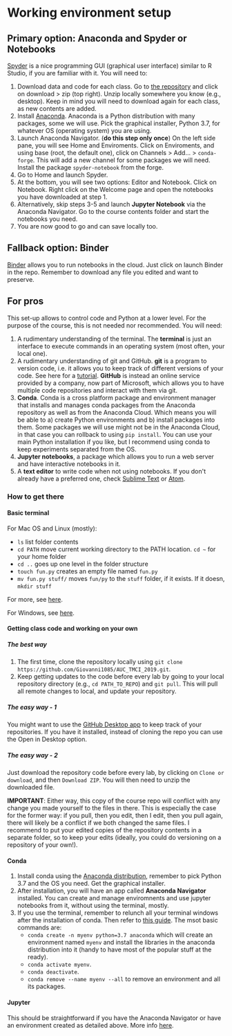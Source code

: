 # Working environment setup

## Primary option: Anaconda and Spyder or Notebooks

[Spyder](https://www.spyder-ide.org/) is a nice programming GUI (graphical user interface) similar to R Studio, if you are familiar with it. You will need to:

1. Download data and code for each class. Go to [the repository](https://github.com/Giovanni1085/UvA_CDH_2020) and click on download > zip (top right). Unzip locally somewhere you know (e.g., desktop). Keep in mind you will need to download again for each class, as new contents are added.
2. Install [Anaconda](https://www.anaconda.com/products/individual). Anaconda is a Python distribution with many packages, some we will use. Pick the graphical installer, Python 3.7, for whatever OS (operating system) you are using.
3. Launch Anaconda Navigator. (**do this step only once**) On the left side pane, you will see Home and Enviroments. Click on Enviroments, and using base (root, the default one), click on Channels > Add... > `conda-forge`. This will add a new channel for some packages we will need. Install the package `spyder-notebook` from the forge.
4. Go to Home and launch Spyder.
5. At the bottom, you will see two options: Editor and Notebook. Click on Notebook. Right click on the Welcome page and open the notebooks you have downloaded at step 1.
6. Alternatively, skip steps 3-5 and launch **Jupyter Notebook** via the Anaconda Navigator. Go to the course contents folder and start the notebooks you need.
6. You are now good to go and can save locally too.

## Fallback option: Binder

[Binder](https://mybinder.org/) allows you to run notebooks in the cloud. Just click on launch Binder in the repo. Remember to download any file you edited and want to preserve.

## For pros

This set-up allows to control code and Python at a lower level. For the purpose of the course, this is not needed nor recommended. You will need:

1. A rudimentary understanding of the terminal. The **terminal** is just an interface to execute commands in an operating system (most often, your local one).
2. A rudimentary understanding of git and GitHub. **git** is a program to version code, i.e. it allows you to keep track of different versions of your code. See here for a [tutorial](https://git-scm.com/docs/gittutorial). **GitHub** is instead an online service provided by a company, now part of Microsoft, which allows you to have multiple code repositories and interact with them via git. 
3. **Conda**. Conda is a cross platform package and environment manager that installs and manages conda packages from the Anaconda repository as well as from the Anaconda Cloud. Which means you will be able to a) create Python environments and b) install packages into them. Some packages we will use might not be in the Anaconda Cloud, in that case you can rollback to using `pip install`. You can use your main Python installation if you like, but I recommend using conda to keep experiments separated from the OS.
4. **Jupyter notebooks**, a package which allows you to run a web server and have interactive notebooks in it.
5. A **text editor** to write code when not using notebooks. If you don't already have a preferred one, check [Sublime Text](https://www.sublimetext.com/) or [Atom](https://atom.io/).

### How to get there

#### Basic terminal

For Mac OS and Linux (mostly):

* `ls` list folder contents
* `cd PATH` move current working directory to the PATH location. `cd ~` for your home folder
* `cd ..` goes up one level in the folder structure
* `touch fun.py` creates an empty file named `fun.py`
* `mv fun.py stuff/` moves `fun/py` to the `stuff` folder, if it exists. If it doesn, `mkdir stuff`

For more, see [here](https://www.makeuseof.com/tag/mac-terminal-commands-cheat-sheet/).

For Windows, see [here](https://www.thomas-krenn.com/en/wiki/Cmd_commands_under_Windows).

#### Getting class code and working on your own

##### The best way

1. The first time, clone the repository locally using `git clone https://github.com/Giovanni1085/AUC_TMCI_2019.git`.
2. Keep getting updates to the code before every lab by going to your local repository directory (e.g., `cd PATH_TO_REPO`) and `git pull`. This will pull all remote changes to local, and update your repository.

##### The easy way - 1 

You might want to use the [GitHub Desktop app](https://desktop.github.com) to keep track of your repositories. If you have it installed, instead of cloning the repo you can use the Open in Desktop option.

##### The easy way - 2

Just download the repository code before every lab, by clicking on `Clone or download`, and then `Download ZIP`. You will then need to unzip the downloaded file.

**IMPORTANT**: Either way, this copy of the course repo will conflict with any change you made yourself to the files in there. This is especially the case for the former way: if you pull, then you edit, then I edit, then you pull again, there will likely be a conflict if we both changed the same files. I recommend to put your edited copies of the repository contents in a separate folder, so to keep your edits (ideally, you could do versioning on a repository of your own!).

#### Conda

1. Install conda using the [Anaconda distribution](https://www.anaconda.com/distribution/), remember to pick Python 3.7 and the OS you need. Get the graphical installer.
2. After installation, you will have an app called **Anaconda Navigator** installed. You can create and manage enviromnents and use jupyter notebooks from it, without using the terminal, mostly.
3. If you use the terminal, remember to relunch all your terminal windows after the installation of conda. Then refer to [this guide](https://docs.conda.io/projects/conda/en/latest/user-guide/tasks/manage-environments.html). The msot basic commands are:
    - `conda create -n myenv python=3.7 anaconda` which will create an environment named `myenv` and install the libraries in the anaconda distribution into it (handy to have most of the popular stuff at the ready).
    - `conda activate myenv`.
    - `conda deactivate`.
    - `conda remove --name myenv --all` to remove an environment and all its packages.

#### Jupyter 

This should be straightforward if you have the Anaconda Navigator or have an environment created as detailed above. More info [here](https://medium.com/codingthesmartway-com-blog/getting-started-with-jupyter-notebook-for-python-4e7082bd5d46).

